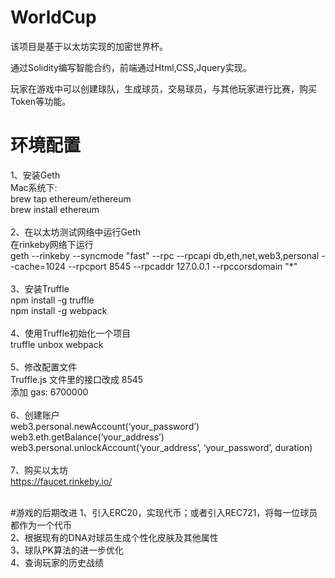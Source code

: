 # WorldCup

该项目是基于以太坊实现的加密世界杯。

通过Solidity编写智能合约，前端通过Html,CSS,Jquery实现。

玩家在游戏中可以创建球队，生成球员，交易球员，与其他玩家进行比赛，购买Token等功能。


# 环境配置
1、安装Geth<br>
    Mac系统下:<br>
    brew tap ethereum/ethereum<br>
    brew install ethereum<br><br>
2、在以太坊测试网络中运行Geth<br>
    在rinkeby网络下运行<br>
    geth --rinkeby --syncmode "fast" --rpc --rpcapi db,eth,net,web3,personal --cache=1024 --rpcport 8545 --rpcaddr 127.0.0.1 --rpccorsdomain "*"<br><br>
3、安装Truffle<br>
    npm install -g truffle<br>
    npm install -g webpack<br><br>
4、使用Truffle初始化一个项目<br>
    truffle unbox webpack<br><br>
5、修改配置文件<br>
    Truffle.js 文件里的接口改成 8545<br>
    添加   gas: 6700000<br><br>
6、创建账户<br>
    web3.personal.newAccount(‘your_password’)<br>
    web3.eth.getBalance(‘your_address’)<br>
    web3.personal.unlockAccount(‘your_address’, ‘your_password’, duration)<br><br>
7、购买以太坊<br>
    https://faucet.rinkeby.io/<br><br>



#游戏的后期改进
1、引入ERC20，实现代币；或者引入REC721，将每一位球员都作为一个代币<br>
2、根据现有的DNA对球员生成个性化皮肤及其他属性<br>
3、球队PK算法的进一步优化<br>
4、查询玩家的历史战绩<br>
